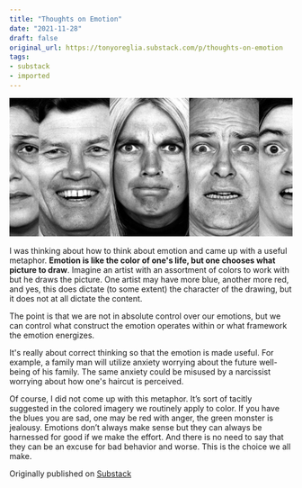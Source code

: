 ```yaml
---
title: "Thoughts on Emotion"
date: "2021-11-28"
draft: false
original_url: https://tonyoreglia.substack.com/p/thoughts-on-emotion
tags:
- substack
- imported
---
```


![](https___bucketeer-e05bbc84-baa3-437e-9518-adb32be77984.s3.amazonaws.com_public_images_63eb531e-5c71-45be-8364-7b34d2b6d47e_1920x938.jpeg)

I was thinking about how to think about emotion and came up with a useful metaphor. **Emotion is like the color of one's life, but one chooses what picture to draw**. Imagine an artist with an assortment of colors to work with but he draws the picture. One artist may have more blue, another more red, and yes, this does dictate (to some extent) the character of the drawing, but it does not at all dictate the content.

The point is that we are not in absolute control over our emotions, but we can control what construct the emotion operates within or what framework the emotion energizes.

It's really about correct thinking so that the emotion is made useful. For example, a family man will utilize anxiety worrying about the future well-being of his family. The same anxiety could be misused by a narcissist worrying about how one's haircut is perceived.

Of course, I did not come up with this metaphor. It’s sort of tacitly suggested in the colored imagery we routinely apply to color. If you have the blues you are sad, one may be red with anger, the green monster is jealousy. Emotions don’t always make sense but they can always be harnessed for good if we make the effort. And there is no need to say that they can be an excuse for bad behavior and worse. This is the choice we all make.

Originally published on [Substack](https://tonyoreglia.substack.com/p/thoughts-on-emotion)
